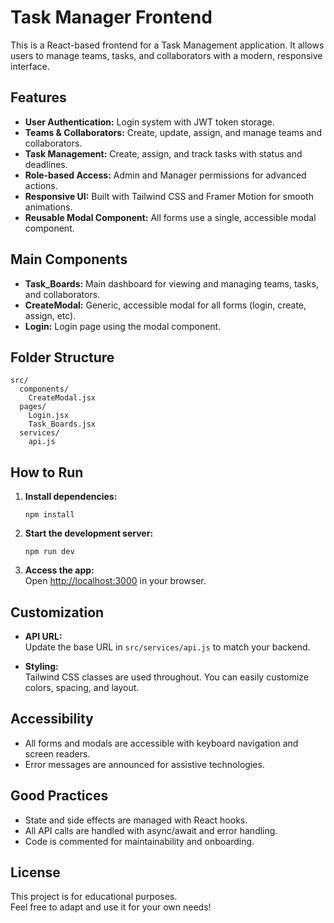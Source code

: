 # Task Manager Frontend

This is a React-based frontend for a Task Management application. It allows users to manage teams, tasks, and collaborators with a modern, responsive interface.

## Features

- **User Authentication:** Login system with JWT token storage.
- **Teams & Collaborators:** Create, update, assign, and manage teams and collaborators.
- **Task Management:** Create, assign, and track tasks with status and deadlines.
- **Role-based Access:** Admin and Manager permissions for advanced actions.
- **Responsive UI:** Built with Tailwind CSS and Framer Motion for smooth animations.
- **Reusable Modal Component:** All forms use a single, accessible modal component.

## Main Components

- **Task_Boards:** Main dashboard for viewing and managing teams, tasks, and collaborators.
- **CreateModal:** Generic, accessible modal for all forms (login, create, assign, etc).
- **Login:** Login page using the modal component.

## Folder Structure

```
src/
  components/
    CreateModal.jsx
  pages/
    Login.jsx
    Task_Boards.jsx
  services/
    api.js
```

## How to Run

1. **Install dependencies:**
   ```
   npm install
   ```
2. **Start the development server:**
   ```
   npm run dev
   ```
3. **Access the app:**  
   Open [http://localhost:3000](http://localhost:3000) in your browser.

## Customization

- **API URL:**  
  Update the base URL in `src/services/api.js` to match your backend.

- **Styling:**  
  Tailwind CSS classes are used throughout. You can easily customize colors, spacing, and layout.

## Accessibility

- All forms and modals are accessible with keyboard navigation and screen readers.
- Error messages are announced for assistive technologies.

## Good Practices

- State and side effects are managed with React hooks.
- All API calls are handled with async/await and error handling.
- Code is commented for maintainability and onboarding.

## License

This project is for educational purposes.  
Feel free to adapt and use it for your own needs!
